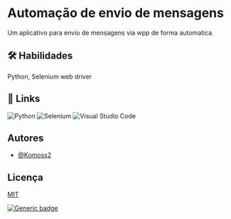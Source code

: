 # Automação de envio de mensagens 

Um aplicativo para envio de mensagens via wpp de forma automatica.



## 🛠 Habilidades

Python, Selenium web driver 

## 🔗 Links

![Python](https://img.shields.io/badge/python-3670A0?style=for-the-badge&logo=python&logoColor=ffdd54)
![Selenium](https://img.shields.io/badge/-selenium-%43B02A?style=for-the-badge&logo=selenium&logoColor=white)
![Visual Studio Code](https://img.shields.io/badge/Visual%20Studio%20Code-0078d7.svg?style=for-the-badge&logo=visual-studio-code&logoColor=white)

## Autores

- [@Komoss2](https://www.github.com/Kosmoss2)

## Licença

[MIT](https://choosealicense.com/licenses/mit/)

[![Generic badge](https://img.shields.io/badge/License-MIT-<COLOR>.svg)](https://shields.io/)


